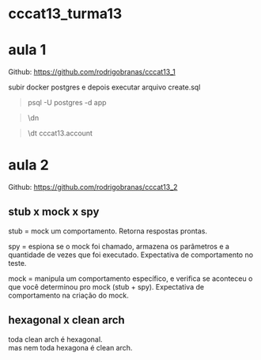 # cccat13_turma13

# aula 1 

Github: https://github.com/rodrigobranas/cccat13_1

subir docker postgres e depois executar arquivo create.sql

> psql -U postgres -d app

> \dn

> \dt cccat13.account

# aula 2

Github: https://github.com/rodrigobranas/cccat13_2

## stub x mock x spy

stub = mock um comportamento. Retorna respostas prontas.

spy = espiona se o mock foi chamado, armazena os parâmetros e a quantidade de vezes que foi executado.
Expectativa de comportamento no teste.

mock = manipula um comportamento específico, e verifica se aconteceu o que você determinou pro mock (stub + spy).
Expectativa de comportamento na criação do mock.

## hexagonal x clean arch

toda clean arch é hexagonal.  
mas nem toda hexagona é clean arch.